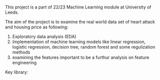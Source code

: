 This project is a part of 22/23 Machine Learning module at University of Leeds.

The aim of the project is to examine the real world data set of heart attack and housing price as following:
1. Exploratory data analysis (EDA)
2. Implementation of machine learning models like linear regression, logistic regression, decision tree, random forest and some regulization methods
3. examining the features important to be a furthur analysis on feature engineering

Key library: 
